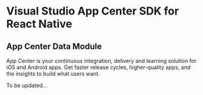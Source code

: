 # Visual Studio App Center SDK for React Native
## App Center Data Module

App Center is your continuous integration, delivery and learning solution for iOS and Android apps. Get faster release cycles, higher-quality apps, and the insights to build what users want.

To be updated...